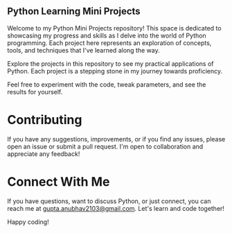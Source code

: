 ## Python Learning Mini Projects

Welcome to my Python Mini Projects repository! This space is dedicated to showcasing my progress and skills as I delve into the world of Python programming. Each project here represents an exploration of concepts, tools, and techniques that I've learned along the way.

Explore the projects in this repository to see my practical applications of Python. Each project is a stepping stone in my journey towards proficiency.

Feel free to experiment with the code, tweak parameters, and see the results for yourself.

# Contributing
If you have any suggestions, improvements, or if you find any issues, please open an issue or submit a pull request. I'm open to collaboration and appreciate any feedback!

# Connect With Me
If you have questions, want to discuss Python, or just connect, you can reach me at gupta.anubhav2103@gmail.com. Let's learn and code together!

Happy coding!
